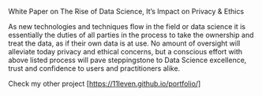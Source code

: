 ﻿White Paper on The Rise of Data Science, It’s Impact on Privacy & Ethics

As new technologies and techniques flow in the field or
data science it is essentially the duties of all parties in
the process to take the ownership and treat the data,
as if their own data is at use. No amount of oversight
will alleviate today privacy and ethical concerns, but a
conscious effort with above listed process will pave
steppingstone to Data Science excellence, trust and
confidence to users and practitioners alike.


Check my other project [https://11leven.github.io/portfolio/]
